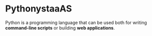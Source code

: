 # PythonystaaAS

Python is a programming language that can be used both for writing **command-line scripts** or building **web applications**.